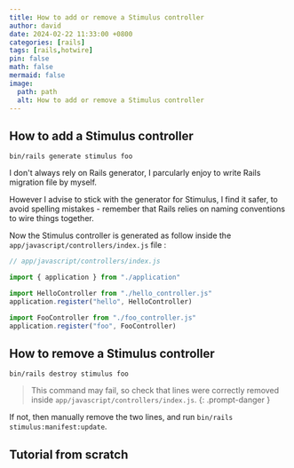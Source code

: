 ```yaml
---
title: How to add or remove a Stimulus controller
author: david
date: 2024-02-22 11:33:00 +0800
categories: [rails]
tags: [rails,hotwire]
pin: false
math: false
mermaid: false
image:
  path: path
  alt: How to add or remove a Stimulus controller
---
```


## How to add a Stimulus controller

```shell
bin/rails generate stimulus foo
```

I don't always rely on Rails generator, I parcularly enjoy to write Rails migration file by myself.

However I advise to stick with the generator for Stimulus, I find it safer, to avoid spelling mistakes - remember that Rails relies on naming conventions to wire things together.

Now the Stimulus controller is generated as follow inside the `app/javascript/controllers/index.js` file :

```js
// app/javascript/controllers/index.js

import { application } from "./application"

import HelloController from "./hello_controller.js"
application.register("hello", HelloController)

import FooController from "./foo_controller.js"
application.register("foo", FooController)
```

## How to remove a Stimulus controller

```shell
bin/rails destroy stimulus foo
```
> This command may fail, so check that lines were correctly removed inside `app/javascript/controllers/index.js`.
{: .prompt-danger }

If not, then manually remove the two lines, and run `bin/rails stimulus:manifest:update`. 

## Tutorial from scratch

